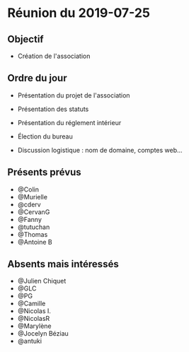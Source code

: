 # Réunion du 2019-07-25

## Objectif 

+ Création de l'association 

## Ordre du jour

+ Présentation du projet de l'association 

+ Présentation des statuts 

+ Présentation du réglement intérieur 

+ Élection du bureau

+ Discussion logistique : nom de domaine, comptes web...

## Présents prévus 

+ @Colin 
+ @Murielle
+ @cderv
+ @CervanG
+ @Fanny
+ @tutuchan
+ @Thomas
+ @Antoine B

## Absents mais intéressés

+ @Julien Chiquet
+ @GLC
+ @PG
+ @Camille
+ @Nicolas I. 
+ @NicolasR
+ @Marylène
+ @Jocelyn Béziau
+ @antuki 
